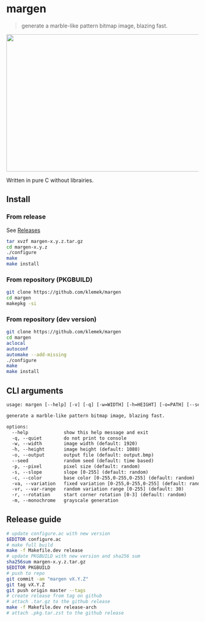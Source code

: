 # margen

> generate a marble-like pattern bitmap image, blazing fast.

<p align="center">
  <img width="960" height="360" src="./images/sample.gif">
</p>

Written in pure C without librairies.

## Install

### From release

See [Releases](https://github.com/klemek/margen/releases)

```sh
tar xvzf margen-x.y.z.tar.gz
cd margen-x.y.z
./configure
make
make install
```

### From repository (PKGBUILD)

```sh
git clone https://github.com/klemek/margen
cd margen
makepkg -si
```


### From repository (dev version)

```sh
git clone https://github.com/klemek/margen
cd margen
aclocal
autoconf
automake --add-missing
./configure
make
make install
```

## CLI arguments

```txt
usage: margen [--help] [-v] [-q] [-w=WIDTH] [-h=HEIGHT] [-o=PATH] [--seed=SEED][-p=PIXEL_SIZE] [-s=SLOPE] [-c=R,G,B] [-va=R,G,B] [-vr=VAR_RANGE] [-r=ROTATION] [-m]

generate a marble-like pattern bitmap image, blazing fast.

options:
  --help             show this help message and exit
  -q, --quiet        do not print to console
  -w, --width        image width (default: 1920)
  -h, --height       image height (default: 1080)
  -o, --output       output file (default: output.bmp)
  --seed             random seed (default: time based)
  -p, --pixel        pixel size (default: random)
  -s, --slope        slope [0-255] (default: random)
  -c, --color        base color [0-255,0-255,0-255] (default: random)
  -va, --variation   fixed variation [0-255,0-255,0-255] (default: random)
  -vr, --var-range   random variation range [0-255] (default: 30)
  -r, --rotation     start corner rotation [0-3] (default: random)
  -m, --monochrome   grayscale generation
```

## Release guide

```bash
# update configure.ac with new version
$EDITOR configure.ac
# make full build
make -f Makefile.dev release
# update PKGBUILD with new version and sha256 sum
sha256sum margen-x.y.z.tar.gz
$EDITOR PKGBUILD
# push to repo
git commit -am "margen vX.Y.Z"
git tag vX.Y.Z
git push origin master --tags
# create release from tag on github
# attach .tar.gz to the github release
make -f Makefile.dev release-arch
# attach .pkg.tar.zst to the github release
```